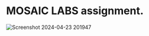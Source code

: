 # MOSAIC LABS assignment.
![Screenshot 2024-04-23 201947](https://github.com/bikashd003/base-design/assets/99291618/ef818436-bf06-4114-8738-93cfaef85a4d)
